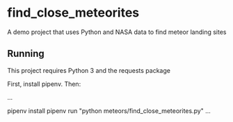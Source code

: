 # find_close_meteorites
A demo project that uses Python and NASA data to find meteor landing sites

## Running

This project requires Python 3 and the requests package

First, install pipenv. Then:

...

pipenv install
pipenv run "python meteors/find_close_meteorites.py"
...

